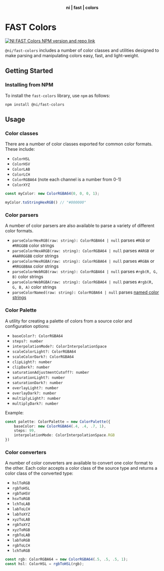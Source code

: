 <div align="center">
    <p><b>ni | fast | colors</b></p>
</div>

# FAST Colors

[![NI FAST Colors NPM version and repo link](https://img.shields.io/npm/v/@ni/fast-colors.svg?label=@ni/fast-colors)](https://www.npmjs.com/package/@ni/fast-colors)

`@ni/fast-colors` includes a number of color classes and utilities designed to make parsing and manipulating colors easy, fast, and light-weight.

## Getting Started

### Installing from NPM

To install the `fast-colors` library, use `npm` as follows:

```shell
npm install @ni/fast-colors
```

## Usage

### Color classes

There are a number of color classes exported for common color formats. These include:

- `ColorHSL`
- `ColorHSV`
- `ColorLAB`
- `ColorLCH`
- `ColorRGBA64` (note each channel is a number from 0-1)
- `ColorXYZ`

```ts
const myColor: new ColorRGBA64(0, 0, 0, 1);

myColor.toStringHexRGB() // "#000000"
```

### Color parsers

A number of color parsers are also available to parse a variety of different color formats.

- `parseColorHexRGB(raw: string): ColorRGBA64 | null` parses `#RGB` or `#RRGGBB` color strings
- `parseColorHexARGB(raw: string): ColorRGBA64 | null` parses `#ARGB` or `#AARRGGBB` color strings
- `parseColorHexRGBA(raw: string): ColorRGBA64 | null` parses `#RGBA` or `#RRGGBBAA` color strings
- `parseColorWebRGB(raw: string): ColorRGBA64 | null` parses `#rgb(R, G, B)` color strings
- `parseColorWebRGBA(raw: string): ColorRGBA64 | null` parses `#rgb(R, G, B, A)` color strings
- `parseColorNamed(raw: string): ColorRGBA64 | null` parses [named color strings](https://developer.mozilla.org/en-US/docs/Web/CSS/named-color)

### Color Palette

A utility for creating a palette of colors from a source color and configuration options:

- `baseColor?: ColorRGBA64`
- `steps?: number`
- `interpolationMode?: ColorInterpolationSpace`
- `scaleColorLight?: ColorRGBA64`
- `scaleColorDark?: ColorRGBA64`
- `clipLight?: number`
- `clipDark?: number`
- `saturationAdjustmentCutoff?: number`
- `saturationLight?: number`
- `saturationDark?: number`
- `overlayLight?: number`
- `overlayDark?: number`
- `multiplyLight?: number`
- `multiplyDark?: number`

Example:

```ts
const palette: ColorPalette = new ColorPalette({
    baseColor: new ColorRGBA64(.4, .4, .7, 1),
    steps: 99,
    interpolationMode: ColorInterpolationSpace.RGB
})
```

### Color converters

A number of color converters are available to convert one color format to the other. Each color accepts a color class of the source type and returns a color class of the converted type:

- `hslToRGB`
- `rgbToHSL`
- `rgbToHSV`
- `hsvToRGB`
- `lchToLAB`
- `labToLCH`
- `labToXYZ`
- `xyzToLAB`
- `rgbToXYZ`
- `xyzToRGB`
- `rgbToLAB`
- `labToRGB`
- `rgbToLCH`
- `lchToRGB`

```ts
const rgb: ColorRGBA64 = new ColorRGBA64(.5, .5, .5, 1);
const hsl: ColorHSL = rgbToHSL(rgb);
```
